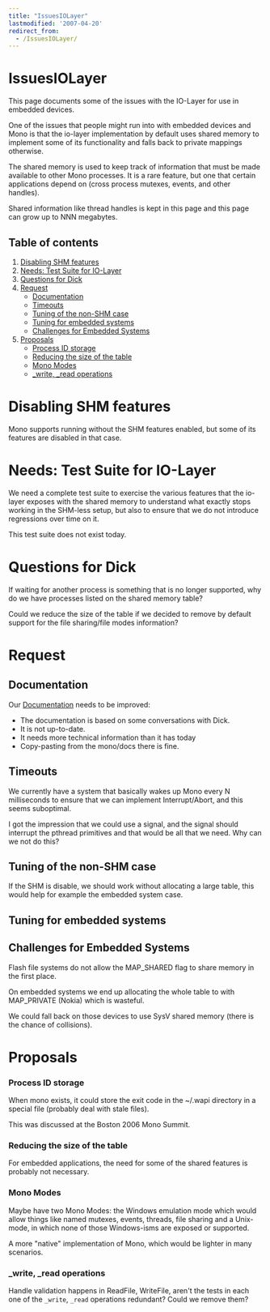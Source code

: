 ```yaml
---
title: "IssuesIOLayer"
lastmodified: '2007-04-20'
redirect_from:
  - /IssuesIOLayer/
---
```


IssuesIOLayer
=============

This page documents some of the issues with the IO-Layer for use in embedded devices.

One of the issues that people might run into with embedded devices and Mono is that the io-layer implementation by default uses shared memory to implement some of its functionality and falls back to private mappings otherwise.

The shared memory is used to keep track of information that must be made available to other Mono processes. It is a rare feature, but one that certain applications depend on (cross process mutexes, events, and other handles).

Shared information like thread handles is kept in this page and this page can grow up to NNN megabytes.

## Table of contents

1. [Disabling SHM features](#disabling-shm-features)
2. [Needs: Test Suite for IO-Layer](#needs-test-suite-for-io-layer)
3. [Questions for Dick](#questions-for-dick)
4. [Request](#request)
    * [Documentation](#documentation)
    * [Timeouts](#timeouts)
    * [Tuning of the non-SHM case](#tuning-of-the-non-shm-case)
    * [Tuning for embedded systems](#tuning-for-embedded-systems)
    * [Challenges for Embedded Systems](#challenges-for-embedded-systems)
5. [Proposals](#proposals)
    * [Process ID storage](#process-id-storage)
    * [Reducing the size of the table](#reducing-the-size-of-the-table)
    * [Mono Modes](#mono-modes)
    * [\_write, \_read operations](#_write-_read-operations)

Disabling SHM features
======================

Mono supports running without the SHM features enabled, but some of its features are disabled in that case.

Needs: Test Suite for IO-Layer
==============================

We need a complete test suite to exercise the various features that the io-layer exposes with the shared memory to understand what exactly stops working in the SHM-less setup, but also to ensure that we do not introduce regressions over time on it.

This test suite does not exist today.

Questions for Dick
==================

If waiting for another process is something that is no longer supported, why do we have processes listed on the shared memory table?

Could we reduce the size of the table if we decided to remove by default support for the file sharing/file modes information?

Request
=======

Documentation
-------------

Our [Documentation](/Article:IOChanges) needs to be improved:

*   The documentation is based on some conversations with Dick.
*   It is not up-to-date.
*   It needs more technical information than it has today
*   Copy-pasting from the mono/docs there is fine.

Timeouts
--------

We currently have a system that basically wakes up Mono every N milliseconds to ensure that we can implement Interrupt/Abort, and this seems suboptimal.

I got the impression that we could use a signal, and the signal should interrupt the pthread primitives and that would be all that we need. Why can we not do this?

Tuning of the non-SHM case
--------------------------

If the SHM is disable, we should work without allocating a large table, this would help for example the embedded system case.

Tuning for embedded systems
---------------------------

Challenges for Embedded Systems
-------------------------------

Flash file systems do not allow the MAP_SHARED flag to share memory in the first place.

On embedded systems we end up allocating the whole table to with MAP_PRIVATE (Nokia) which is wasteful.

We could fall back on those devices to use SysV shared memory (there is the chance of collisions).

Proposals
=========

### Process ID storage

When mono exists, it could store the exit code in the \~/.wapi directory in a special file (probably deal with stale files).

This was discussed at the Boston 2006 Mono Summit.

### Reducing the size of the table

For embedded applications, the need for some of the shared features is probably not necessary.

### Mono Modes

Maybe have two Mono Modes: the Windows emulation mode which would allow things like named mutexes, events, threads, file sharing and a Unix-mode, in which none of those Windows-isms are exposed or supported.

A more "native" implementation of Mono, which would be lighter in many scenarios.

### \_write, \_read operations

Handle validation happens in ReadFile, WriteFile, aren't the tests in each one of the `_write`, `_read` operations redundant? Could we remove them?
